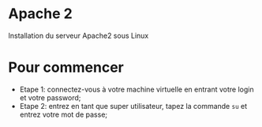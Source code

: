 # Apache 2
Installation du serveur Apache2 sous Linux

# Pour commencer

- Etape 1: connectez-vous à votre machine virtuelle en entrant votre login et votre password; <br>
- Etape 2: entrez en tant que super utilisateur, tapez la commande `su` et entrez votre mot de passe;
